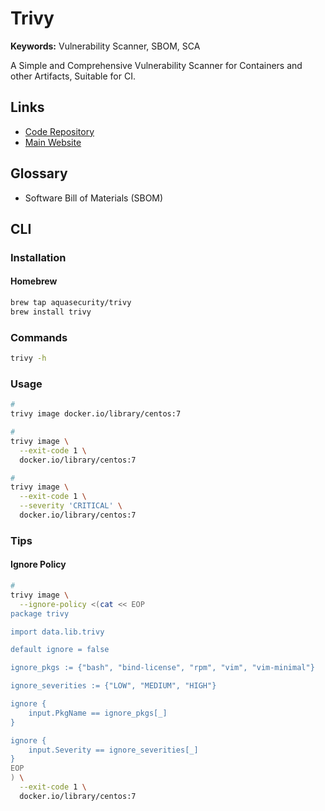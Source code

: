 # Trivy

**Keywords:** Vulnerability Scanner, SBOM, SCA

A Simple and Comprehensive Vulnerability Scanner for Containers and other Artifacts, Suitable for CI.

## Links

- [Code Repository](https://github.com/aquasecurity/trivy)
- [Main Website](https://trivy.dev/)

## Glossary

- Software Bill of Materials (SBOM)

## CLI

### Installation

#### Homebrew

```sh
brew tap aquasecurity/trivy
brew install trivy
```

### Commands

```sh
trivy -h
```

### Usage

```sh
#
trivy image docker.io/library/centos:7

#
trivy image \
  --exit-code 1 \
  docker.io/library/centos:7

#
trivy image \
  --exit-code 1 \
  --severity 'CRITICAL' \
  docker.io/library/centos:7
```

### Tips

#### Ignore Policy

```sh
#
trivy image \
  --ignore-policy <(cat << EOP
package trivy

import data.lib.trivy

default ignore = false

ignore_pkgs := {"bash", "bind-license", "rpm", "vim", "vim-minimal"}

ignore_severities := {"LOW", "MEDIUM", "HIGH"}

ignore {
	input.PkgName == ignore_pkgs[_]
}

ignore {
	input.Severity == ignore_severities[_]
}
EOP
) \
  --exit-code 1 \
  docker.io/library/centos:7
```
